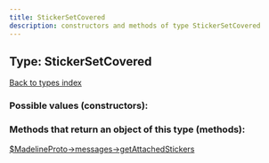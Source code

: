 ```yaml
---
title: StickerSetCovered
description: constructors and methods of type StickerSetCovered
---
```

## Type: StickerSetCovered  
[Back to types index](index.md)



### Possible values (constructors):



### Methods that return an object of this type (methods):

[$MadelineProto->messages->getAttachedStickers](../methods/messages_getAttachedStickers.md)  



